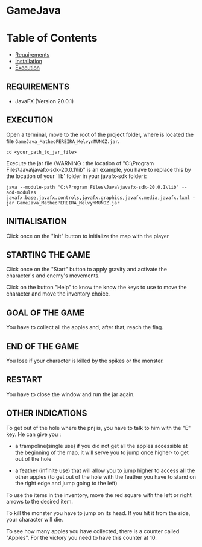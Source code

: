 # GameJava

# Table of Contents

- [Requirements](#requirements)
- [Installation](#installation)
- [Execution](#execution)

## REQUIREMENTS

- JavaFX (Version 20.0.1)

## EXECUTION

Open a terminal, move to the root of the project folder, where is located the file `GameJava_MatheoPEREIRA_MelvynMUNOZ.jar`.

```
cd <your_path_to_jar_file>
```

Execute the jar file (WARNING : the location of "C:\Program Files\Java\javafx-sdk-20.0.1\lib" is an example, you have to replace this by the location of your 'lib' folder in your javafx-sdk folder):

```
java --module-path "C:\Program Files\Java\javafx-sdk-20.0.1\lib" --add-modules javafx.base,javafx.controls,javafx.graphics,javafx.media,javafx.fxml -jar GameJava_MatheoPEREIRA_MelvynMUNOZ.jar
```

## INITIALISATION

Click once on the "Init" button to initialize the map with the player 

## STARTING THE GAME

Click once on the "Start" button to apply gravity and activate the character's and enemy's movements.

Click on the button "Help" to know the know the keys to use to move the character and move the inventory choice.

## GOAL OF THE GAME

You have to collect all the apples and, after that, reach the flag.

## END OF THE GAME

You lose if your character is killed by the spikes or the monster.

## RESTART

You have to close the window and run the jar again.

## OTHER INDICATIONS 

To get out of the hole where the pnj is, you have to talk to him with the "E" key. He can give you :

- a trampoline(single use) if you did not get all the apples accessible at the beginning of the map, it will serve you to jump once higher- to get out of the hole

- a feather (infinite use) that will allow you to jump higher to access all the other apples (to get out of the hole with the feather you have to stand on the right edge and jump going to the left)

To use the items in the inventory, move the red square with the left or right arrows to the desired item.

To kill the monster you have to jump on its head. If you hit it from the side, your character will die.

To see how many apples you have collected, there is a counter called "Apples". For the victory you need to have this counter at 10.